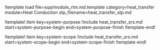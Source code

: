 !template load file=sqa/module_rtm.md.template category=heat_transfer module=Heat Conduction stp_filename=heat_transfer_stp.md

!template! item key=system-purpose
!include heat_transfer_srs.md start=system-purpose-begin end=system-purpose-finish
!template-end!

!template! item key=system-scope
!include heat_transfer_srs.md start=system-scope-begin end=system-scope-finish
!template-end!
